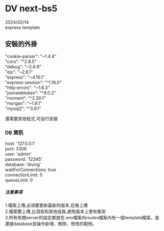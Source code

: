 # DV next-bs5
2024/02/14<br/>
express template

## 安裝的外掛

"cookie-parser": "~1.4.4"<br/>
"cors": "^2.8.5"<br/>
"debug": "~2.6.9"<br/>
"ejs": "~2.6.1"<br/>
"express": "~4.16.1"<br/>
"express-session": "^1.18.0"<br/>
"http-errors": "~1.6.3"<br/>
"jsonwebtoken": "^9.0.2"<br/>
"moment": "^2.30.1"<br/>
"morgan": "~1.9.1"<br/>
"mysql2": "^3.9.1"<br/>

還需要其他程式,可自行安裝<br/>

### DB 資訊

host: '127.0.0.1'<br/>
port: 3306<br/>
user: 'admin'<br/>
password: '12345'<br/>
database: 'diving'<br/>
waitForConnections: true<br/>
connectionLimit: 5<br/>
queueLimit: 0<br/>

##### 注意事項

 1.檔案上傳,必須要更新最新的版本,在做上傳<br/> 2.檔案要上傳,比須告知其他成員,避免版本上會有衝突<br/>3.所有有關server的設定都放在.env檔案內routes檔案內有一個template檔案，是連接database並操作新增、刪除、修改的範例。

